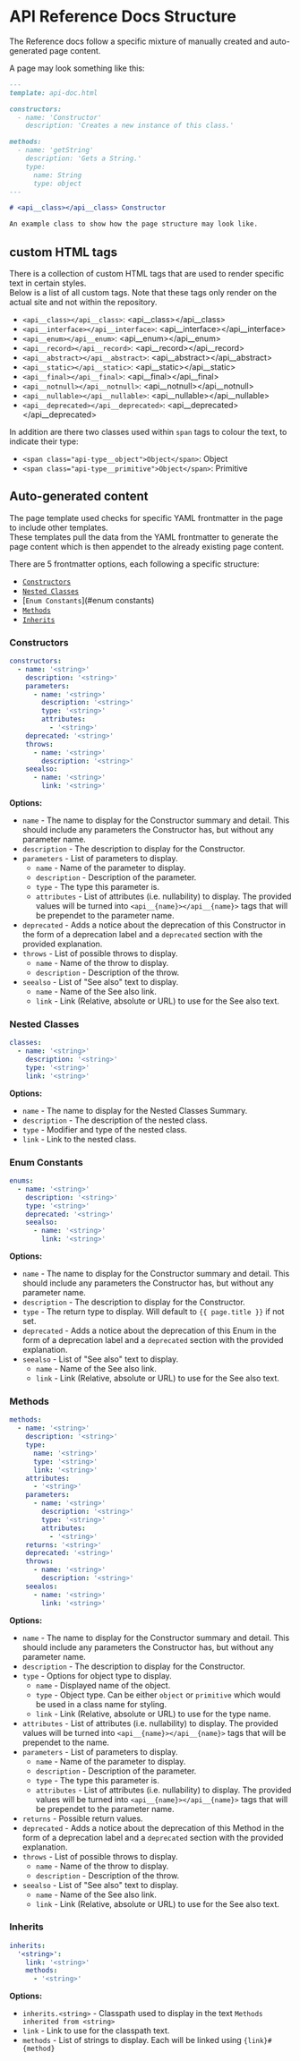 # API Reference Docs Structure

The Reference docs follow a specific mixture of manually created and auto-generated page content.

A page may look something like this:
```markdown
---
template: api-doc.html

constructors:
  - name: 'Constructor'
    description: 'Creates a new instance of this class.'

methods:
  - name: 'getString'
    description: 'Gets a String.'
    type:
      name: String
      type: object
---

# <api__class></api__class> Constructor

An example class to show how the page structure may look like.
```

## custom HTML tags

There is a collection of custom HTML tags that are used to render specific text in certain styles.  
Below is a list of all custom tags. Note that these tags only render on the actual site and not within the repository.

- `<api__class></api__class>`: <api__class></api__class>
- `<api__interface></api__interface>`: <api__interface></api__interface>
- `<api__enum></api__enum>`: <api__enum></api__enum>
- `<api__record></api__record>`: <api__record></api__record>
- `<api__abstract></api__abstract>`: <api__abstract></api__abstract>
- `<api__static></api__static>`: <api__static></api__static>
- `<api__final></api__final>`: <api__final></api__final>
- `<api__notnull></api__notnull>`: <api__notnull></api__notnull>
- `<api__nullable></api__nullable>`: <api__nullable></api__nullable>
- `<api__deprecated></api__deprecated>`: <api__deprecated></api__deprecated>

In addition are there two classes used within `span` tags to colour the text, to indicate their type:

- `<span class="api-type__object">Object</span>`: <span class="api-type__object">Object</span>
- `<span class="api-type__primitive">Object</span>`: <span class="api-type__primitive">Primitive</span>

## Auto-generated content

The page template used checks for specific YAML frontmatter in the page to include other templates.  
These templates pull the data from the YAML frontmatter to generate the page content which is then appendet to the already existing page content.

There are 5 frontmatter options, each following a specific structure:

- [`Constructors`](#constructors)
- [`Nested Classes`](#nested-classes)
- [`Enum Constants`](#enum constants)
- [`Methods`](#methods)
- [`Inherits`](#inherits)

### Constructors

```yaml
constructors:
  - name: '<string>'
    description: '<string>'
    parameters:
      - name: '<string>'
        description: '<string>'
        type: '<string>'
        attributes:
          - '<string>'
    deprecated: '<string>'
    throws:
      - name: '<string>'
        description: '<string>'
    seealso:
      - name: '<string>'
        link: '<string>'
```

**Options:**

- `name` - The name to display for the Constructor summary and detail. This should include any parameters the Constructor has, but without any parameter name.
- `description` - The description to display for the Constructor.
- `parameters` - List of parameters to display.
    - `name` - Name of the parameter to display.
    - `description` - Description of the parameter.
    - `type` - The type this parameter is.
    - `attributes` - List of attributes (i.e. nullability) to display. The provided values will be turned into `<api__{name}></api__{name}>` tags that will be prependet to the parameter name.
- `deprecated` - Adds a notice about the deprecation of this Constructor in the form of a deprecation label and a `deprecated` section with the provided explanation.
- `throws` - List of possible throws to display.
    - `name` - Name of the throw to display.
    - `description` - Description of the throw.
- `seealso` - List of "See also" text to display.
    - `name` - Name of the See also link.
    - `link` - Link (Relative, absolute or URL) to use for the See also text.

### Nested Classes

```yaml
classes:
  - name: '<string>'
    description: '<string>'
    type: '<string>'
    link: '<string>'
```

**Options:**

- `name` - The name to display for the Nested Classes Summary.
- `description` - The description of the nested class.
- `type` - Modifier and type of the nested class.
- `link` - Link to the nested class.

### Enum Constants

```yaml
enums:
  - name: '<string>'
    description: '<string>'
    type: '<string>'
    deprecated: '<string>'
    seealso:
      - name: '<string>'
        link: '<string>'
```

**Options:**

- `name` - The name to display for the Constructor summary and detail. This should include any parameters the Constructor has, but without any parameter name.
- `description` - The description to display for the Constructor.
- `type` - The return type to display. Will default to `{{ page.title }}` if not set.
- `deprecated` - Adds a notice about the deprecation of this Enum in the form of a deprecation label and a `deprecated` section with the provided explanation.
- `seealso` - List of "See also" text to display.
    - `name` - Name of the See also link.
    - `link` - Link (Relative, absolute or URL) to use for the See also text.

### Methods

```yaml
methods:
  - name: '<string>'
    description: '<string>'
    type:
      name: '<string>'
      type: '<string>'
      link: '<string>'
    attributes:
      - '<string>'
    parameters:
      - name: '<string>'
        description: '<string>'
        type: '<string>'
        attributes:
          - '<string>'
    returns: '<string>'
    deprecated: '<string>'
    throws:
      - name: '<string>'
        description: '<string>'
    seealos:
      - name: '<string>'
        link: '<string>'
```

**Options:**

- `name` - The name to display for the Constructor summary and detail. This should include any parameters the Constructor has, but without any parameter name.
- `description` - The description to display for the Constructor.
- `type` - Options for object type to display.
    - `name` - Displayed name of the object.
    - `type` - Object type. Can be either `object` or `primitive` which would be used in a class name for styling.
    - `link` - Link (Relative, absolute or URL) to use for the type name.
- `attributes` - List of attributes (i.e. nullability) to display. The provided values will be turned into `<api__{name}></api__{name}>` tags that will be prependet to the name.
- `parameters` - List of parameters to display.
    - `name` - Name of the parameter to display.
    - `description` - Description of the parameter.
    - `type` - The type this parameter is.
    - `attributes` - List of attributes (i.e. nullability) to display. The provided values will be turned into `<api__{name}></api__{name}>` tags that will be prependet to the parameter name.
- `returns` - Possible return values.
- `deprecated` - Adds a notice about the deprecation of this Method in the form of a deprecation label and a `deprecated` section with the provided explanation.
- `throws` - List of possible throws to display.
    - `name` - Name of the throw to display.
    - `description` - Description of the throw.
- `seealso` - List of "See also" text to display.
    - `name` - Name of the See also link.
    - `link` - Link (Relative, absolute or URL) to use for the See also text.

### Inherits

```yaml
inherits:
  '<string>':
    link: '<string>'
    methods:
      - '<string>'
```

**Options:**

- `inherits.<string>` - Classpath used to display in the text `Methods inherited from <string>`
- `link` - Link to use for the classpath text.
- `methods` - List of strings to display. Each will be linked using `{link}#{method}`